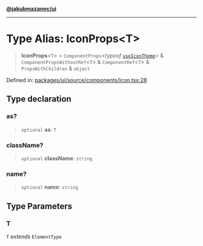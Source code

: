 [**@jakubmazanec/ui**](../README.md)

---

# Type Alias: IconProps\<T\>

> **IconProps**\<`T`\> = `ComponentProps`\<_typeof_ [`useIconTheme`](../variables/useIconTheme.md)\>
> & `ComponentPropsWithoutRef`\<`T`\> & `ComponentRef`\<`T`\> & `PropsWithChildren` & `object`

Defined in:
[packages/ui/source/components/Icon.tsx:28](https://github.com/jakubmazanec/tools/blob/a1a5edf56256b0aa4e209cc73bc7a07f5d7fc236/packages/ui/source/components/Icon.tsx#L28)

## Type declaration

### as?

> `optional` **as**: `T`

### className?

> `optional` **className**: `string`

### name?

> `optional` **name**: `string`

## Type Parameters

### T

`T` _extends_ `ElementType`
